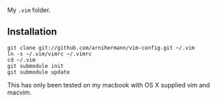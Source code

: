 My `.vim` folder.

## Installation

    git clone git://github.com/arnihermann/vim-config.git ~/.vim
    ln -s ~/.vim/vimrc ~/.vimrc
    cd ~/.vim
    git submodule init
    git submodule update

This has only been tested on my macbook with OS X supplied vim and macvim.
